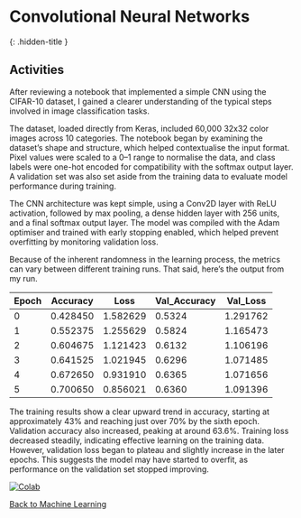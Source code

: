 # Convolutional Neural Networks
{: .hidden-title }

## Activities

After reviewing a notebook that implemented a simple CNN using the CIFAR-10 dataset, I gained a clearer understanding of the typical steps involved in image classification tasks. 

The dataset, loaded directly from Keras, included 60,000 32x32 color images across 10 categories. The notebook began by examining the dataset’s shape and structure, which helped contextualise the input format. Pixel values were scaled to a 0–1 range to normalise the data, and class labels were one-hot encoded for compatibility with the softmax output layer. A validation set was also set aside from the training data to evaluate model performance during training. 

The CNN architecture was kept simple, using a Conv2D layer with ReLU activation, followed by max pooling, a dense hidden layer with 256 units, and a final softmax output layer. The model was compiled with the Adam optimiser and trained with early stopping enabled, which helped prevent overfitting by monitoring validation loss.

Because of the inherent randomness in the learning process, the metrics can vary between different training runs. That said, here’s the output from my run.

| Epoch | Accuracy | Loss     | Val_Accuracy | Val_Loss  |
|-------|----------|----------|--------------|-----------|
| 0     | 0.428450 | 1.582629 | 0.5324       | 1.291762  |
| 1     | 0.552375 | 1.255629 | 0.5824       | 1.165473  |
| 2     | 0.604675 | 1.121423 | 0.6132       | 1.106196  |
| 3     | 0.641525 | 1.021945 | 0.6296       | 1.071485  |
| 4     | 0.672650 | 0.931910 | 0.6365       | 1.071656  |
| 5     | 0.700650 | 0.856021 | 0.6360       | 1.091396  |


The training results show a clear upward trend in accuracy, starting at approximately 43% and reaching just over 70% by the sixth epoch. Validation accuracy also increased, peaking at around 63.6%. Training loss decreased steadily, indicating effective learning on the training data. However, validation loss began to plateau and slightly increase in the later epochs. This suggests the model may have started to overfit, as performance on the validation set stopped improving.

[![Colab](https://colab.research.google.com/assets/colab-badge.svg)](https://colab.research.google.com/github/jaco-uoeo/ml-artefact/blob/main/Unit09/Ex1%20Convolutional%20Neural%20Networks%20(CNN)%20-%20Object%20Recognition.ipynb)

[Back to Machine Learning](/machine_learning/)